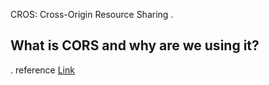CROS: Cross-Origin Resource Sharing .

## What is CORS and why are we using it?



. reference
[Link](#Udacity-udacity.com/courses/ud110/lessons/3310298553/concepts/31914985390923)
